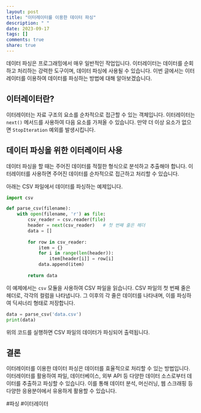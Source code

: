 ```yaml
---
layout: post
title: "이터레이터를 이용한 데이터 파싱"
description: " "
date: 2023-09-17
tags: []
comments: true
share: true
---
```


데이터 파싱은 프로그래밍에서 매우 일반적인 작업입니다. 이터레이터는 데이터를 순회하고 처리하는 강력한 도구이며, 데이터 파싱에 사용될 수 있습니다. 이번 글에서는 이터레이터를 이용하여 데이터를 파싱하는 방법에 대해 알아보겠습니다.

## 이터레이터란?

이터레이터는 자료 구조의 요소를 순차적으로 접근할 수 있는 객체입니다. 이터레이터는 `next()` 메서드를 사용하여 다음 요소를 가져올 수 있습니다. 만약 더 이상 요소가 없으면 `StopIteration` 예외를 발생시킵니다.

## 데이터 파싱을 위한 이터레이터 사용

데이터 파싱을 할 때는 주어진 데이터를 적절한 형식으로 분석하고 추출해야 합니다. 이터레이터를 사용하면 주어진 데이터를 순차적으로 접근하고 처리할 수 있습니다.

아래는 CSV 파일에서 데이터를 파싱하는 예제입니다.

```python
import csv

def parse_csv(filename):
    with open(filename, 'r') as file:
        csv_reader = csv.reader(file)
        header = next(csv_reader)   # 첫 번째 줄은 헤더
        data = []
        
        for row in csv_reader:
            item = {}
            for i in range(len(header)):
                item[header[i]] = row[i]
            data.append(item)
        
        return data
```

이 예제에서는 `csv` 모듈을 사용하여 CSV 파일을 읽습니다. CSV 파일의 첫 번째 줄은 헤더로, 각각의 컬럼을 나타냅니다. 그 이후의 각 줄은 데이터를 나타내며, 이를 파싱하여 딕셔너리 형태로 저장합니다.

```python
data = parse_csv('data.csv')
print(data)
```

위의 코드를 실행하면 CSV 파일의 데이터가 파싱되어 출력됩니다.

## 결론

이터레이터를 이용한 데이터 파싱은 데이터를 효율적으로 처리할 수 있는 방법입니다. 이터레이터를 활용하여 파일, 데이터베이스, 외부 API 등 다양한 데이터 소스로부터 데이터를 추출하고 파싱할 수 있습니다. 이를 통해 데이터 분석, 머신러닝, 웹 스크래핑 등 다양한 응용분야에서 유용하게 활용할 수 있습니다.

#파싱 #이터레이터